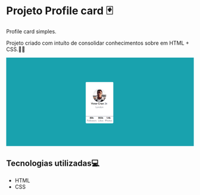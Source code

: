 # Projeto Profile card 🃏

Profile card simples.

Projeto criado com intuíto de consolidar conhecimentos sobre em HTML + CSS.🚀🚀

<img src="./design/Captura de tela 2023-10-13 164525.png" alt="Imagem do Projeto">

## Tecnologias utilizadas💻

- HTML
- CSS
